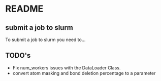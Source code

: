 # README
## submit a job to slurm
To submit a job to slurm you need to...
## TODO's
- Fix num_workers issues with the DataLoader Class.
- convert atom masking and bond deletion percentage to a parameter